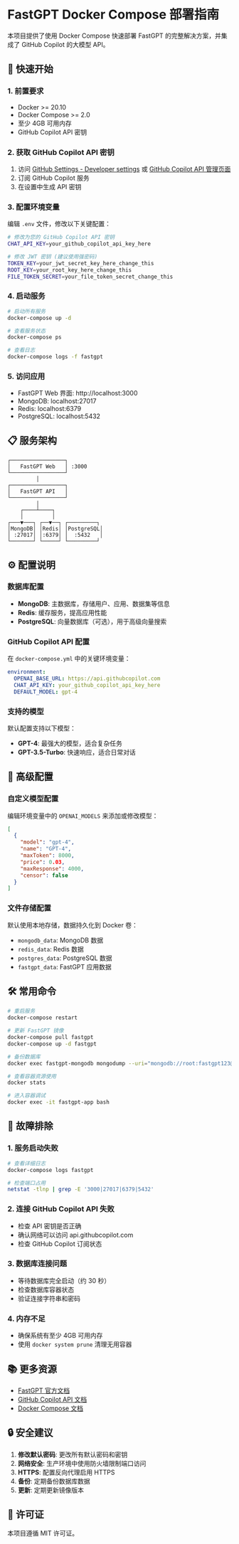 # FastGPT Docker Compose 部署指南

本项目提供了使用 Docker Compose 快速部署 FastGPT 的完整解决方案，并集成了 GitHub Copilot 的大模型 API。

## 🚀 快速开始

### 1. 前置要求

- Docker >= 20.10
- Docker Compose >= 2.0
- 至少 4GB 可用内存
- GitHub Copilot API 密钥

### 2. 获取 GitHub Copilot API 密钥

1. 访问 [GitHub Settings - Developer settings](https://github.com/settings/tokens) 或 [GitHub Copilot API 管理页面](https://github.com/settings/copilot)
2. 订阅 GitHub Copilot 服务
3. 在设置中生成 API 密钥

### 3. 配置环境变量

编辑 `.env` 文件，修改以下关键配置：

```bash
# 修改为您的 GitHub Copilot API 密钥
CHAT_API_KEY=your_github_copilot_api_key_here

# 修改 JWT 密钥 (建议使用强密码)
TOKEN_KEY=your_jwt_secret_key_here_change_this
ROOT_KEY=your_root_key_here_change_this
FILE_TOKEN_SECRET=your_file_token_secret_change_this
```

### 4. 启动服务

```bash
# 启动所有服务
docker-compose up -d

# 查看服务状态
docker-compose ps

# 查看日志
docker-compose logs -f fastgpt
```

### 5. 访问应用

- FastGPT Web 界面: http://localhost:3000
- MongoDB: localhost:27017
- Redis: localhost:6379
- PostgreSQL: localhost:5432

## 📋 服务架构

```
┌─────────────────┐
│   FastGPT Web   │ :3000
└─────────────────┘
         │
┌─────────────────┐
│   FastGPT API   │
└─────────────────┘
         │
    ┌────┴────┐
    │         │
┌───▼───┐ ┌──▼──┐ ┌─────────┐
│MongoDB│ │Redis│ │PostgreSQL│
│ :27017│ │:6379│ │  :5432   │
└───────┘ └─────┘ └─────────┘
```

## ⚙️ 配置说明

### 数据库配置

- **MongoDB**: 主数据库，存储用户、应用、数据集等信息
- **Redis**: 缓存服务，提高应用性能
- **PostgreSQL**: 向量数据库（可选），用于高级向量搜索

### GitHub Copilot API 配置

在 `docker-compose.yml` 中的关键环境变量：

```yaml
environment:
  OPENAI_BASE_URL: https://api.githubcopilot.com
  CHAT_API_KEY: your_github_copilot_api_key_here
  DEFAULT_MODEL: gpt-4
```

### 支持的模型

默认配置支持以下模型：

- **GPT-4**: 最强大的模型，适合复杂任务
- **GPT-3.5-Turbo**: 快速响应，适合日常对话

## 🔧 高级配置

### 自定义模型配置

编辑环境变量中的 `OPENAI_MODELS` 来添加或修改模型：

```json
[
  {
    "model": "gpt-4",
    "name": "GPT-4",
    "maxToken": 8000,
    "price": 0.03,
    "maxResponse": 4000,
    "censor": false
  }
]
```

### 文件存储配置

默认使用本地存储，数据持久化到 Docker 卷：

- `mongodb_data`: MongoDB 数据
- `redis_data`: Redis 数据
- `postgres_data`: PostgreSQL 数据
- `fastgpt_data`: FastGPT 应用数据

## 🛠️ 常用命令

```bash
# 重启服务
docker-compose restart

# 更新 FastGPT 镜像
docker-compose pull fastgpt
docker-compose up -d fastgpt

# 备份数据库
docker exec fastgpt-mongodb mongodump --uri="mongodb://root:fastgpt123@localhost:27017/fastgpt?authSource=admin" --out=/tmp/backup

# 查看容器资源使用
docker stats

# 进入容器调试
docker exec -it fastgpt-app bash
```

## 🐛 故障排除

### 1. 服务启动失败

```bash
# 查看详细日志
docker-compose logs fastgpt

# 检查端口占用
netstat -tlnp | grep -E '3000|27017|6379|5432'
```

### 2. 连接 GitHub Copilot API 失败

- 检查 API 密钥是否正确
- 确认网络可以访问 api.githubcopilot.com
- 检查 GitHub Copilot 订阅状态

### 3. 数据库连接问题

- 等待数据库完全启动（约 30 秒）
- 检查数据库容器状态
- 验证连接字符串和密码

### 4. 内存不足

- 确保系统有至少 4GB 可用内存
- 使用 `docker system prune` 清理无用容器

## 📚 更多资源

- [FastGPT 官方文档](https://doc.fastgpt.in/)
- [GitHub Copilot API 文档](https://docs.github.com/en/copilot)
- [Docker Compose 文档](https://docs.docker.com/compose/)

## 🔒 安全建议

1. **修改默认密码**: 更改所有默认密码和密钥
2. **网络安全**: 生产环境中使用防火墙限制端口访问
3. **HTTPS**: 配置反向代理启用 HTTPS
4. **备份**: 定期备份数据库数据
5. **更新**: 定期更新镜像版本

## 📝 许可证

本项目遵循 MIT 许可证。
